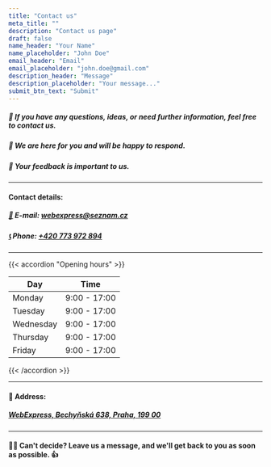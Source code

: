 ```yaml
---
title: "Contact us"
meta_title: ""
description: "Contact us page"
draft: false
name_header: "Your Name"
name_placeholder: "John Doe"
email_header: "Email"
email_placeholder: "john.doe@gmail.com"
description_header: "Message"
description_placeholder: "Your message..."
submit_btn_text: "Submit"
---
```


##### 🤔 If you have any questions, ideas, or need further information, feel free to contact us.

##### 👥 We are here for you and will be happy to respond.

##### 📣 Your feedback is important to us.

<hr>

#### Contact details:

##### [📧](mailto:webexpress@seznam.cz) E-mail: [webexpress@seznam.cz](mailto:webexpress@seznam.cz)

##### [📞](tel:+420773972894) Phone: [+420 773 972 894](tel:+420773972894)

<hr>
{{< accordion "Opening hours" >}}

| Day       |     Time     |
| --------- | :----------: |
| Monday    | 9:00 - 17:00 |
| Tuesday   | 9:00 - 17:00 |
| Wednesday | 9:00 - 17:00 |
| Thursday  | 9:00 - 17:00 |
| Friday    | 9:00 - 17:00 |

{{< /accordion >}}

<hr>

#### 📍 Address:

##### [WebExpress, Bechyňská 638, Praha, 199 00](https://maps.app.goo.gl/ChHMhcUCNgJXrexb7)

<hr>

#### 🤷‍♂️ Can't decide? Leave us a message, and we'll get back to you as soon as possible. 👍<br><br>
